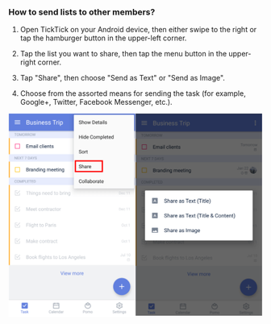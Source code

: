 ### How to send lists to other members?

1. Open TickTick on your Android device, then either swipe to the right or tap the hamburger button in the upper-left corner.

2. Tap the list you want to share, then tap the menu button in the upper-right corner.

3. Tap "Share", then choose "Send as Text" or "Send as Image".

4. Choose from the assorted means for sending the task (for example, Google+, Twitter, Facebook Messenger, etc.).

![](../../images/ticktick-android-app/list/3.2.5.png)

